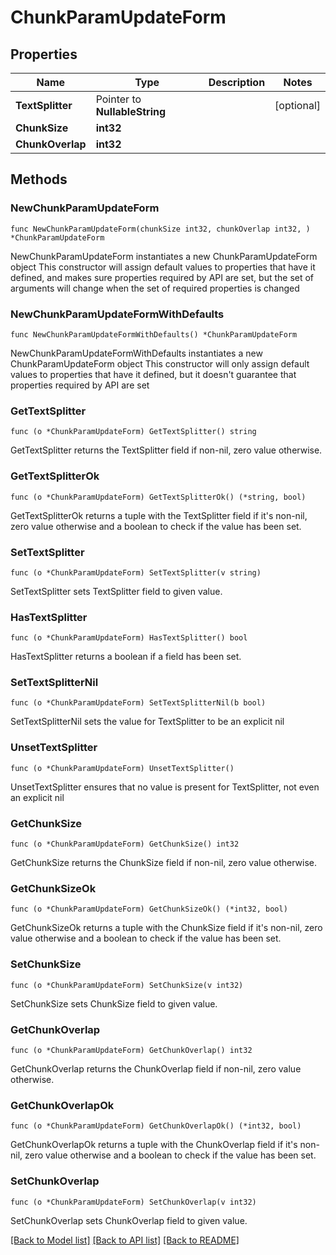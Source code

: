 # ChunkParamUpdateForm

## Properties

Name | Type | Description | Notes
------------ | ------------- | ------------- | -------------
**TextSplitter** | Pointer to **NullableString** |  | [optional] 
**ChunkSize** | **int32** |  | 
**ChunkOverlap** | **int32** |  | 

## Methods

### NewChunkParamUpdateForm

`func NewChunkParamUpdateForm(chunkSize int32, chunkOverlap int32, ) *ChunkParamUpdateForm`

NewChunkParamUpdateForm instantiates a new ChunkParamUpdateForm object
This constructor will assign default values to properties that have it defined,
and makes sure properties required by API are set, but the set of arguments
will change when the set of required properties is changed

### NewChunkParamUpdateFormWithDefaults

`func NewChunkParamUpdateFormWithDefaults() *ChunkParamUpdateForm`

NewChunkParamUpdateFormWithDefaults instantiates a new ChunkParamUpdateForm object
This constructor will only assign default values to properties that have it defined,
but it doesn't guarantee that properties required by API are set

### GetTextSplitter

`func (o *ChunkParamUpdateForm) GetTextSplitter() string`

GetTextSplitter returns the TextSplitter field if non-nil, zero value otherwise.

### GetTextSplitterOk

`func (o *ChunkParamUpdateForm) GetTextSplitterOk() (*string, bool)`

GetTextSplitterOk returns a tuple with the TextSplitter field if it's non-nil, zero value otherwise
and a boolean to check if the value has been set.

### SetTextSplitter

`func (o *ChunkParamUpdateForm) SetTextSplitter(v string)`

SetTextSplitter sets TextSplitter field to given value.

### HasTextSplitter

`func (o *ChunkParamUpdateForm) HasTextSplitter() bool`

HasTextSplitter returns a boolean if a field has been set.

### SetTextSplitterNil

`func (o *ChunkParamUpdateForm) SetTextSplitterNil(b bool)`

 SetTextSplitterNil sets the value for TextSplitter to be an explicit nil

### UnsetTextSplitter
`func (o *ChunkParamUpdateForm) UnsetTextSplitter()`

UnsetTextSplitter ensures that no value is present for TextSplitter, not even an explicit nil
### GetChunkSize

`func (o *ChunkParamUpdateForm) GetChunkSize() int32`

GetChunkSize returns the ChunkSize field if non-nil, zero value otherwise.

### GetChunkSizeOk

`func (o *ChunkParamUpdateForm) GetChunkSizeOk() (*int32, bool)`

GetChunkSizeOk returns a tuple with the ChunkSize field if it's non-nil, zero value otherwise
and a boolean to check if the value has been set.

### SetChunkSize

`func (o *ChunkParamUpdateForm) SetChunkSize(v int32)`

SetChunkSize sets ChunkSize field to given value.


### GetChunkOverlap

`func (o *ChunkParamUpdateForm) GetChunkOverlap() int32`

GetChunkOverlap returns the ChunkOverlap field if non-nil, zero value otherwise.

### GetChunkOverlapOk

`func (o *ChunkParamUpdateForm) GetChunkOverlapOk() (*int32, bool)`

GetChunkOverlapOk returns a tuple with the ChunkOverlap field if it's non-nil, zero value otherwise
and a boolean to check if the value has been set.

### SetChunkOverlap

`func (o *ChunkParamUpdateForm) SetChunkOverlap(v int32)`

SetChunkOverlap sets ChunkOverlap field to given value.



[[Back to Model list]](../README.md#documentation-for-models) [[Back to API list]](../README.md#documentation-for-api-endpoints) [[Back to README]](../README.md)


